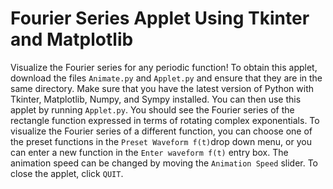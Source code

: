 # Fourier Series Applet Using Tkinter and Matplotlib
Visualize the Fourier series for any periodic function!
To obtain this applet, download the files `Animate.py` and `Applet.py` and ensure that they are in the same directory.  Make sure that you have the latest version of Python with Tkinter, Matplotlib, Numpy, and Sympy installed. You can then use this applet by running `Applet.py`. You should see the Fourier series of the rectangle function expressed in terms of rotating complex exponentials.
To visualize the Fourier series of a different function, you can choose one of the preset functions in the `Preset Waveform f(t)`drop down menu, or you can enter a new function in the `Enter waveform f(t)` entry box. The animation speed can be changed by moving the `Animation Speed` slider. To close the applet, click `QUIT`.
